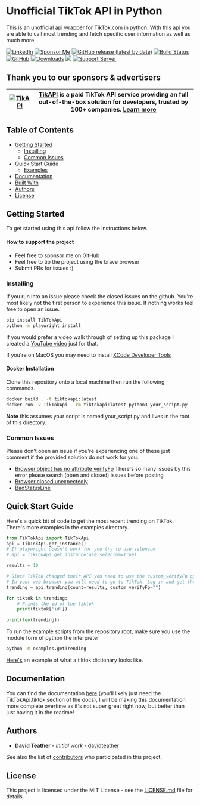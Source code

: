 
# Unofficial TikTok API in Python

This is an unofficial api wrapper for TikTok.com in python. With this api you are able to call most trending and fetch specific user information as well as much more.

 [![LinkedIn](https://img.shields.io/badge/LinkedIn-0077B5?style=for-the-badge&logo=linkedin&logoColor=white&style=flat-square)](https://www.linkedin.com/in/davidteather/) [![Sponsor Me](https://img.shields.io/static/v1?label=Sponsor&message=%E2%9D%A4&logo=GitHub)](https://github.com/sponsors/davidteather)  [![GitHub release (latest by date)](https://img.shields.io/github/v/release/davidteather/TikTok-Api)](https://github.com/davidteather/TikTok-Api/releases) [![Build Status](https://travis-ci.com/davidteather/TikTok-Api.svg?branch=master)](https://travis-ci.com/davidteather/TikTok-Api) [![GitHub](https://img.shields.io/github/license/davidteather/TikTok-Api)](https://github.com/davidteather/TikTok-Api/blob/master/LICENSE) [![Downloads](https://pepy.tech/badge/tiktokapi)](https://pypi.org/project/TikTokApi/) ![](https://visitor-badge.laobi.icu/badge?page_id=davidteather.TikTok-Api) [![Support Server](https://img.shields.io/discord/783108952111579166.svg?color=7289da&logo=discord&style=flat-square)](https://discord.gg/yyPhbfma6f)

## Thank you to our sponsors & advertisers

[![TikAPI](imgs/logo128.png)](https://tikapi.io/?ref=davidteather)   |  **[TikAPI](https://tikapi.io/?ref=davidteather)** is a paid TikTok API service providing an full out-of-the-box solution for developers, trusted by 100+ companies. [Learn more](https://tikapi.io/?ref=davidteather)
:-------------------------:|:-------------------------:

## Table of Contents
- [Getting Started](#getting-started)
    - [Installing](#installing)
    - [Common Issues](#common-issues)
- [Quick Start Guide](#quick-start-guide)
    - [Examples](https://github.com/davidteather/TikTok-Api/tree/master/examples)
- [Documentation](#documentation)
- [Built With](#built-with)
- [Authors](#authors)
- [License](#license)

## Getting Started

To get started using this api follow the instructions below.

#### How to support the project
* Feel free to sponsor me on GitHub
* Feel free to tip the project using the brave browser
* Submit PRs for issues :)

### Installing

If you run into an issue please check the closed issues on the github. You're most likely not the first person to experience this issue. If nothing works feel free to open an issue.

```sh
pip install TikTokApi
python -m playwright install
```
If you would prefer a video walk through of setting up this package I created a [YouTube video](https://www.youtube.com/watch?v=zwLmLfVI-VQ) just for that.



If you're on MacOS you may need to install [XCode Developer Tools](https://webkit.org/build-tools/)

#### Docker Installation

Clone this repository onto a local machine then run the following commands.

```sh
docker build . -t tiktokapi:latest
docker run -v TikTokApi --rm tiktokapi:latest python3 your_script.py
```

**Note** this assumes your script is named your_script.py and lives in the root of this directory.

### Common Issues

Please don't open an issue if you're experiencing one of these just comment if the provided solution do not work for you.

* [Browser object has no attribute verifyFp](https://github.com/davidteather/TikTok-Api/issues/237) There's so many issues by this error please search (open and closed) issues before posting
* [Browser closed unexpectedly](https://github.com/davidteather/TikTok-Api/issues/95)
* [BadStatusLine](https://github.com/davidteather/TikTok-Api/issues/88)

## Quick Start Guide

Here's a quick bit of code to get the most recent trending on TikTok. There's more examples in the examples directory.

```py
from TikTokApi import TikTokApi
api = TikTokApi.get_instance()
# If playwright doesn't work for you try to use selenium
# api = TikTokApi.get_instance(use_selenium=True)

results = 10

# Since TikTok changed their API you need to use the custom_verifyFp option. 
# In your web browser you will need to go to TikTok, Log in and get the s_v_web_id value.
trending = api.trending(count=results, custom_verifyFp="")

for tiktok in trending:
    # Prints the id of the tiktok
    print(tiktok['id'])

print(len(trending))
```

To run the example scripts from the repository root, make sure you use the
module form of python the interpreter

```sh
python -m examples.getTrending
```

[Here's](https://gist.github.com/davidteather/7c30780bbc30772ba11ec9e0b909e99d) an example of what a tiktok dictionary looks like.

## Documentation

You can find the documentation [here](https://davidteather.github.io/TikTok-Api/docs) (you'll likely just need the TikTokApi.tiktok section of the docs), I will be making this documentation more complete overtime as it's not super great right now, but better than just having it in the readme!

## Authors

* **David Teather** - *Initial work* - [davidteather](https://github.com/davidteather)

See also the list of [contributors](https://github.com/davidteather/TikTok-Api/contributors) who participated in this project.

## License

This project is licensed under the MIT License - see the [LICENSE.md](LICENSE.md) file for details
